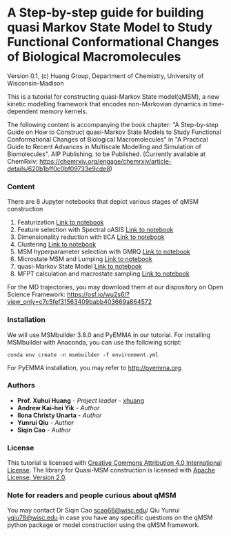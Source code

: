 # A Step-by-step guide for building quasi Markov State Model to Study Functional Conformational Changes of Biological Macromolecules
Version 0.1, (c) Huang Group, Department of Chemistry, University of Wisconsin-Madison

This is a tutorial for constructing quasi-Markov State model(qMSM), a new kinetic modelling framework that encodes non-Markovian dynamics in time-dependent memory kernels.

The following content is accompanying the book chapter:
"A Step-by-step Guide on How to Construct quasi-Markov State Models to Study Functional Conformational Changes of Biological Macromolecules" in
"A Practical Guide to Recent Advances in Multiscale Modelling and Simulation of Biomolecules". AIP Publishing. to be Published.
(Currently available at ChemRxiv: https://chemrxiv.org/engage/chemrxiv/article-details/620b1bff0c0bf09733e9cde8)


### Content

There are 8 Jupyter notebooks that depict various stages of qMSM construction

1. Featurization [Link to notebook](notebook/Featurization.ipynb)
2. Feature selection with Spectral oASIS [Link to notebook](notebook/SpectraloASIS-Parallel.ipynb)
3. Dimensionality reduction with tlCA [Link to notebook](notebook/TICA.ipynb)
4. Clustering [Link to notebook](notebook/Clustering.ipynb)
5. MSM hyperparameter selection with GMRQ [Link to notebook](notebook/Gmrq.ipynb)
6. Microstate MSM and Lumping [Link to notebook](notebook/micorstate_MSM&PCCA.ipynb)
7. quasi-Markov State Model [Link to notebook](notebook/qMSM.ipynb)
8. MFPT calculation and macrostate sampling [Link to notebook](notebook/Analysis.ipynb)

For the MD trajectories, you may download them at our dispository on Open Science Framework: https://osf.io/wu2s6/?view_only=c7c5fef31563409babb403669a864572  

### Installation
We will use MSMbuilder 3.8.0 and PyEMMA in our tutorial. For installing MSMbuilder with Anaconda, you can use the following script:

	conda env create -n msmbuilder -f environment.yml

For PyEMMA installation, you may refer to http://pyemma.org.

### Authors
* **Prof. Xuhui Huang** - *Project leader* - [xhuang](xhuang@chem.wisc.edu)
* **Andrew Kai-hei Yik** - *Author* 
* **Ilona Christy Unarta** - *Author* 
* **Yunrui Qiu** - *Author* 
* **Siqin Cao** - *Author* 

### License

This tutorial is licensed with <a rel="license" href="http://creativecommons.org/licenses/by/4.0/">Creative Commons Attribution 4.0 International License</a>.
The library for Quasi-MSM construction is licensed with  <a rel="license" href="http://www.apache.org/licenses/LICENSE-2.0">Apache License, Version 2.0</a>.

### Note for readers and people curious about qMSM
You may contact Dr Siqin Cao scao66@wisc.edu/ Qiu Yunrui yqiu78@wisc.edu in case you have any specific questions on the qMSM python package or model construction using the qMSM framework.